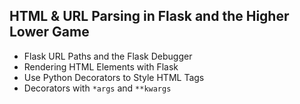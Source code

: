 ## HTML & URL Parsing in Flask and the Higher Lower Game

- Flask URL Paths and the Flask Debugger
- Rendering HTML Elements with Flask
- Use Python Decorators to Style HTML Tags
- Decorators with `*args` and `**kwargs`
